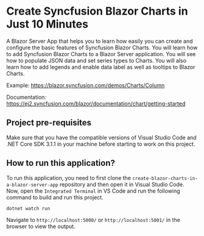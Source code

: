 # Create Syncfusion Blazor Charts in Just 10 Minutes

A Blazor Server App that helps you to learn how easily you can create and configure the basic features of Syncfusion Blazor Charts. You will learn how to add Syncfusion Blazor Charts to a Blazor Server application. You will see how to populate JSON data and set series types to Charts. You will also learn how to add legends and enable data label as well as tooltips to Blazor Charts. 
 
Example: https://blazor.syncfusion.com/demos/Charts/Column

Documentation: https://ej2.syncfusion.com/blazor/documentation/chart/getting-started

## Project pre-requisites
Make sure that you have the compatible versions of Visual Studio Code and .NET Core SDK 3.1.1 in your machine before starting to work on this project.

## How to run this application?
To run this application, you need to first clone the `create-blazor-charts-in-a-blazor-server-app` repository and then open it in Visual Studio Code. Now, open the `Integrated Terminal` in VS Code and run the following command to build and run this project.

```
dotnet watch run
```

Navigate to `http://localhost:5000/` or `http://localhost:5001/` in the browser to view the output.

